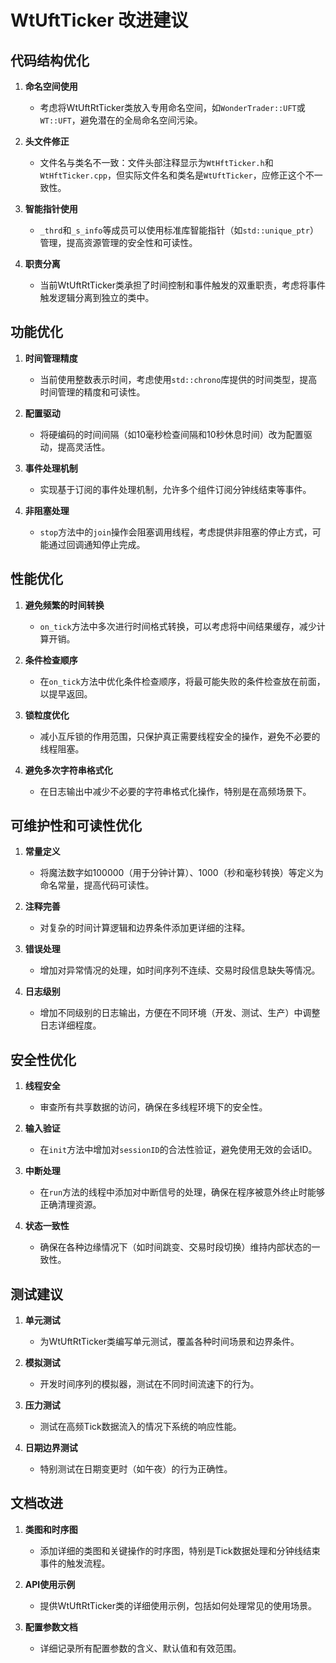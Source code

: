 # WtUftTicker 改进建议

## 代码结构优化

1. **命名空间使用**
   - 考虑将WtUftRtTicker类放入专用命名空间，如`WonderTrader::UFT`或`WT::UFT`，避免潜在的全局命名空间污染。

2. **头文件修正**
   - 文件名与类名不一致：文件头部注释显示为`WtHftTicker.h`和`WtHftTicker.cpp`，但实际文件名和类名是`WtUftTicker`，应修正这个不一致性。

3. **智能指针使用**
   - `_thrd`和`_s_info`等成员可以使用标准库智能指针（如`std::unique_ptr`）管理，提高资源管理的安全性和可读性。

4. **职责分离**
   - 当前WtUftRtTicker类承担了时间控制和事件触发的双重职责，考虑将事件触发逻辑分离到独立的类中。

## 功能优化

1. **时间管理精度**
   - 当前使用整数表示时间，考虑使用`std::chrono`库提供的时间类型，提高时间管理的精度和可读性。

2. **配置驱动**
   - 将硬编码的时间间隔（如10毫秒检查间隔和10秒休息时间）改为配置驱动，提高灵活性。

3. **事件处理机制**
   - 实现基于订阅的事件处理机制，允许多个组件订阅分钟线结束等事件。

4. **非阻塞处理**
   - `stop`方法中的`join`操作会阻塞调用线程，考虑提供非阻塞的停止方式，可能通过回调通知停止完成。

## 性能优化

1. **避免频繁的时间转换**
   - `on_tick`方法中多次进行时间格式转换，可以考虑将中间结果缓存，减少计算开销。

2. **条件检查顺序**
   - 在`on_tick`方法中优化条件检查顺序，将最可能失败的条件检查放在前面，以提早返回。

3. **锁粒度优化**
   - 减小互斥锁的作用范围，只保护真正需要线程安全的操作，避免不必要的线程阻塞。

4. **避免多次字符串格式化**
   - 在日志输出中减少不必要的字符串格式化操作，特别是在高频场景下。

## 可维护性和可读性优化

1. **常量定义**
   - 将魔法数字如100000（用于分钟计算）、1000（秒和毫秒转换）等定义为命名常量，提高代码可读性。

2. **注释完善**
   - 对复杂的时间计算逻辑和边界条件添加更详细的注释。

3. **错误处理**
   - 增加对异常情况的处理，如时间序列不连续、交易时段信息缺失等情况。

4. **日志级别**
   - 增加不同级别的日志输出，方便在不同环境（开发、测试、生产）中调整日志详细程度。

## 安全性优化

1. **线程安全**
   - 审查所有共享数据的访问，确保在多线程环境下的安全性。

2. **输入验证**
   - 在`init`方法中增加对`sessionID`的合法性验证，避免使用无效的会话ID。

3. **中断处理**
   - 在`run`方法的线程中添加对中断信号的处理，确保在程序被意外终止时能够正确清理资源。

4. **状态一致性**
   - 确保在各种边缘情况下（如时间跳变、交易时段切换）维持内部状态的一致性。

## 测试建议

1. **单元测试**
   - 为WtUftRtTicker类编写单元测试，覆盖各种时间场景和边界条件。

2. **模拟测试**
   - 开发时间序列的模拟器，测试在不同时间流速下的行为。

3. **压力测试**
   - 测试在高频Tick数据流入的情况下系统的响应性能。

4. **日期边界测试**
   - 特别测试在日期变更时（如午夜）的行为正确性。

## 文档改进

1. **类图和时序图**
   - 添加详细的类图和关键操作的时序图，特别是Tick数据处理和分钟线结束事件的触发流程。

2. **API使用示例**
   - 提供WtUftRtTicker类的详细使用示例，包括如何处理常见的使用场景。

3. **配置参数文档**
   - 详细记录所有配置参数的含义、默认值和有效范围。
